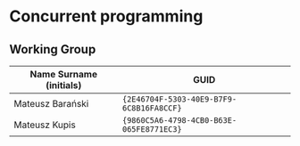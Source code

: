 # Concurrent programming

## Working Group

| Name Surname (initials) | GUID                                     |
| ----------------------- | ---------------------------------------- |
| Mateusz Barański        | `{2E46704F-5303-40E9-B7F9-6C8B16FA8CCF}` |
| Mateusz Kupis           | `{9860C5A6-4798-4CB0-B63E-065FE8771EC3}` |